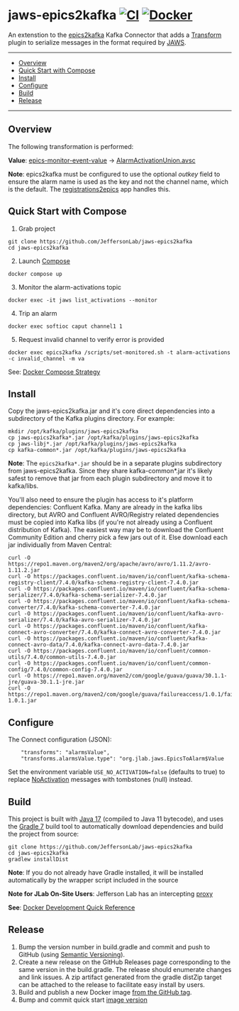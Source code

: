 # jaws-epics2kafka [![CI](https://github.com/JeffersonLab/jaws-epics2kafka/actions/workflows/ci.yml/badge.svg)](https://github.com/JeffersonLab/jaws-epics2kafka/actions/workflows/ci.yml) [![Docker](https://img.shields.io/docker/v/jeffersonlab/jaws-epics2kafka?sort=semver&label=DockerHub)](https://hub.docker.com/r/jeffersonlab/jaws-epics2kafka)
An extenstion to the [epics2kafka](https://github.com/JeffersonLab/epics2kafka) Kafka Connector that adds a [Transform](https://kafka.apache.org/documentation.html#connect_transforms) plugin to serialize messages in the format required by [JAWS](https://github.com/JeffersonLab/jaws).

---
- [Overview](https://github.com/JeffersonLab/jaws-epics2kafka#overview)
- [Quick Start with Compose](https://github.com/JeffersonLab/jaws-epics2kafka#quick-start-with-compose)
- [Install](https://github.com/JeffersonLab/jaws-epics2kafka#install)
- [Configure](https://github.com/JeffersonLab/jaws-epics2kafka#configure)  
- [Build](https://github.com/JeffersonLab/jaws-epics2kafka#build)
- [Release](https://github.com/JeffersonLab/jaws-epics2kafka#release)
---

## Overview
The following transformation is performed:

**Value**: [epics-monitor-event-value](https://github.com/JeffersonLab/epics2kafka/blob/2e30d5bcbadfc5e891999b18f170e4d8b243bbf2/src/main/java/org/jlab/kafka/connect/CASourceTask.java#L50-L61) -> [AlarmActivationUnion.avsc](https://github.com/JeffersonLab/jaws-libj/blob/main/src/main/avro/AlarmActivationUnion.avsc)

**Note**: epics2kafka must be configured to use the optional _outkey_ field to ensure the alarm name is used as the key and not the channel name, which is the default.  The [registrations2epics](https://github.com/JeffersonLab/registrations2epics) app handles this.

## Quick Start with Compose 
1. Grab project
```
git clone https://github.com/JeffersonLab/jaws-epics2kafka
cd jaws-epics2kafka
```
2. Launch [Compose](https://github.com/docker/compose)
```
docker compose up
```
3. Monitor the alarm-activations topic
```
docker exec -it jaws list_activations --monitor
```
4. Trip an alarm
```
docker exec softioc caput channel1 1
```
5. Request invalid channel to verify error is provided
```
docker exec epics2kafka /scripts/set-monitored.sh -t alarm-activations -c invalid_channel -m va
```


See: [Docker Compose Strategy](https://gist.github.com/slominskir/a7da801e8259f5974c978f9c3091d52c)

## Install
Copy the jaws-epics2kafka.jar and it's core direct dependencies into a subdirectory of the Kafka plugins directory.  For example:
```
mkdir /opt/kafka/plugins/jaws-epics2kafka
cp jaws-epics2kafka*.jar /opt/kafka/plugins/jaws-epics2kafka
cp jaws-libj*.jar /opt/kafka/plugins/jaws-epics2kafka
cp kafka-common*.jar /opt/kafka/plugins/jaws-epics2kafka
```
**Note**: The `epics2kafka*.jar` should be in a separate plugins subdirectory from jaws-epics2kafka.  Since they share kafka-common*.jar it's likely safest to remove that jar from each plugin subdirectory and move it to kafka/libs.

You'll also need to ensure the plugin has access to it's platform dependencies: Confluent Kafka. Many are already in the kafka libs directory, but AVRO and Confluent AVRO/Registry related dependencies must be copied into Kafka libs (if you're not already using a Confluent distribution of Kafka).  The easiest way may be to download the Confluent Community Edition and cherry pick a few jars out of it.  Else download each jar individually from Maven Central:
```
curl -O https://repo1.maven.org/maven2/org/apache/avro/avro/1.11.2/avro-1.11.2.jar
curl -O https://packages.confluent.io/maven/io/confluent/kafka-schema-registry-client/7.4.0/kafka-schema-registry-client-7.4.0.jar
curl -O https://packages.confluent.io/maven/io/confluent/kafka-schema-serializer/7.4.0/kafka-schema-serializer-7.4.0.jar
curl -O https://packages.confluent.io/maven/io/confluent/kafka-schema-converter/7.4.0/kafka-schema-converter-7.4.0.jar
curl -O https://packages.confluent.io/maven/io/confluent/kafka-avro-serializer/7.4.0/kafka-avro-serializer-7.4.0.jar
curl -O https://packages.confluent.io/maven/io/confluent/kafka-connect-avro-converter/7.4.0/kafka-connect-avro-converter-7.4.0.jar
curl -O https://packages.confluent.io/maven/io/confluent/kafka-connect-avro-data/7.4.0/kafka-connect-avro-data-7.4.0.jar
curl -O https://packages.confluent.io/maven/io/confluent/common-utils/7.4.0/common-utils-7.4.0.jar
curl -O https://packages.confluent.io/maven/io/confluent/common-config/7.4.0/common-config-7.4.0.jar
curl -O https://repo1.maven.org/maven2/com/google/guava/guava/30.1.1-jre/guava-30.1.1-jre.jar
curl -O https://repo1.maven.org/maven2/com/google/guava/failureaccess/1.0.1/failureaccess-1.0.1.jar
```

## Configure
The Connect configuration (JSON):
```
    "transforms": "alarmsValue",
    "transforms.alarmsValue.type": "org.jlab.jaws.EpicsToAlarm$Value
```

Set the environment variable `USE_NO_ACTIVATION=false` (defaults to true) to replace [NoActivation](https://github.com/JeffersonLab/jaws-libp/blob/627b07af785723a399400f5e79a007d7bd6839eb/src/jaws_libp/avro/schemas/AlarmActivationUnion.avsc#L103-L108) messages with tombstones (null) instead. 

## Build
This project is built with [Java 17](https://adoptium.net/) (compiled to Java 11 bytecode), and uses the [Gradle 7](https://gradle.org/) build tool to automatically download dependencies and build the project from source:

```
git clone https://github.com/JeffersonLab/jaws-epics2kafka
cd jaws-epics2kafka
gradlew installDist
```
**Note**: If you do not already have Gradle installed, it will be installed automatically by the wrapper script included in the source

**Note for JLab On-Site Users**: Jefferson Lab has an intercepting [proxy](https://gist.github.com/slominskir/92c25a033db93a90184a5994e71d0b78)

**See**: [Docker Development Quick Reference](https://gist.github.com/slominskir/a7da801e8259f5974c978f9c3091d52c#development-quick-reference)

## Release
1. Bump the version number in build.gradle and commit and push to GitHub (using [Semantic Versioning](https://semver.org/)).
2. Create a new release on the GitHub Releases page corresponding to the same version in the build.gradle.   The release should enumerate changes and link issues.   A zip artifact generated from the gradle distZip target can be attached to the release to facilitate easy install by users.
3. Build and publish a new Docker image [from the GitHub tag](https://gist.github.com/slominskir/a7da801e8259f5974c978f9c3091d52c#8-build-an-image-based-of-github-tag).
4. Bump and commit quick start [image version](https://github.com/JeffersonLab/jaws-epics2kafka/blob/main/docker-compose.override.yml)

